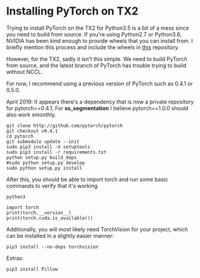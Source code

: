 # Installing PyTorch on TX2

Trying to install PyTorch on the TX2 for Python3.5 is a bit of a mess since you need to build from source. If you're using Python2.7 or Python3.6, NVIDIA has been kind enough to provide wheels that you can install from. I briefly mention this process and include the wheels in [this](https://github.com/ShreyasSkandanS/xavier_utils) repository.

However, for the TX2, sadly it isn't this simple. We need to build PyTorch from source, and the latest branch of PyTorch has trouble trying to build without NCCL. 

For now, I recommend using a previous version of PyTorch such as 0.4.1 or 0.5.0.

April 2019: It appears there's a dependency that is now a private repository for pytorch==0.4.1; For **ss_segmentation** I believe pytorch==1.0.0 should also work smoothly.

```
git clone http://github.com/pytorch/pytorch
git checkout v0.4.1
cd pytorch
git submodule update --init
sudo pip3 install -U setuptools
sudo pip3 install -r requirements.txt
python setup.py build_deps
#sudo python setup.py develop
sudo python setup.py install
```

After this, you should be able to import torch and run some basic commands to verify that it's working.

```
python3
```

```
import torch
print(torch.__version__)
print(torch.cuda.is_available())
```

Additionally, you will most likely need TorchVision for your project, which can be installed in a slightly easier manner:

```
pip3 install --no-deps torchvision
```

Extras:
```
pip3 install Pillow
```
